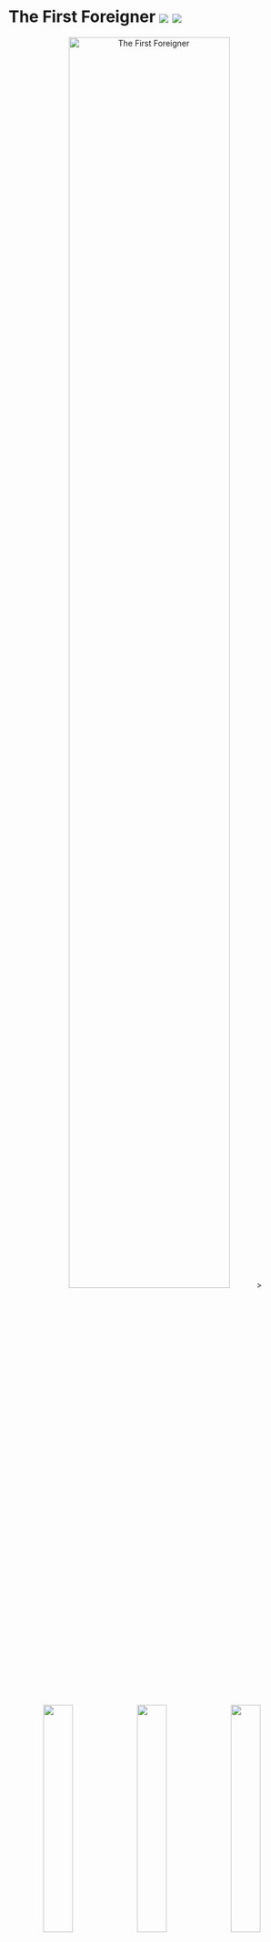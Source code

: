 # The First Foreigner <img src="https://img.shields.io/badge/Unreal%20Engine-0E1128?style=for-the-badge&logo=unrealengine&logoColor=white" align="absmiddle"/> <img src="https://img.shields.io/badge/C++-00599C?style=for-the-badge&logo=cplusplus&logoColor=white" align="absmiddle"/>
<p align="center">
  <img src="images/The First Foreigner.jpg" alt="The First Foreigner" width="75%">>
	<img src="images/The First Foreigner/features4.gif" width="32%">
	<img src="images/The First Foreigner/features5.gif" width="32%">
	<img src="images/The First Foreigner/features6.gif" width="32%">
</p>

## 🎮 게임 플레이
- **직접 플레이**
  - <img src="https://upload.wikimedia.org/wikipedia/commons/8/83/Steam_icon_logo.svg" width="15" align="absmiddle"/> [Steam](https://store.steampowered.com/app/3634090/The_First_Foreigner/)에서 게임 다운로드 후 실행
- **플레이 영상**
  - 아래 썸네일을 클릭하면 <img src="https://upload.wikimedia.org/wikipedia/commons/0/09/YouTube_full-color_icon_%282017%29.svg" width="15" align="absmiddle"/> YouTube로 이동합니다.
<div align="center">
  <a href="https://www.youtube.com/watch?v=AIy8zwr5r8M">
    <img src="https://img.youtube.com/vi/AIy8zwr5r8M/0.jpg" width="50%">
  </a>
</div>

## 📌 프로젝트 소개
- **프로젝트 개요**   
  Unreal Engine으로 제작한 3D 멀티플레이 캐주얼 게임\
  두 명의 플레이어가 번갈아 제시어를 행동이나 사물로 표현하고, 상대가 이를 추리해 맞추는 방식
- **개발 기간**   
  2024.09.10 ~ 2024.12.06 : 리슨 서버 기반 빌드 개발 완료\
  2025.05.17 ~ 2025.06.09 : Online Subsystem 기반 리팩토링 및 Steam 게시 완료
- **개발 상태**   
  Steam 게시 완료 (개발 종료)
- **개발 환경**   
  Unreal 5.2.1\
  Windows 10 (64bit)
- **멤버 구성**
	기획 및 레벨 디자인 1명\
	프로그래밍 1명

## 🎯 담당 업무
- Unreal Gameplay Framework 기반 게임 플레이 로직 구현   
- Replication·RPC 기반 클라이언트–서버 데이터 동기화 및 명령 처리   
- Animation Blueprint·AnimInstance·State Machine 기반 캐릭터 애니메이션 제어   
- Widget Blueprint 기반 동적 UI 제작 및 데이터 연동
- Online Subsystem 기반 세션 관리 및 Steam 게시

## 🛠 이슈 및 해결 과정
- **캐릭터의 시선 Rotator 처리**
	- **문제**   
	  호스트 캐릭터는 시선 Rotator에 따라 정상적으로 회전\
	  하지만 로컬 캐릭터는 시선 Rotator가 적용되지 않고 초기값으로 되돌아가는 현상이 발생   
	  <div align="center">
	    <img src="images/The First Foreigner/issues1-1.gif" width="50%">   
	  </div>
	  
	- **원인**   
	  AnimInstance::NativeUpdateAnimation()에서 캐릭터 시선의 Rotator를 직접 계산하고 Bone을 회전한 것이 문제\
	  AnimInstance 멤버 변수는 동기화 되지 않으므로 로컬에서 변경된 시선 Rotator가 다른 로컬에 전파되지 않음
		```C++
		// Before
		void UPS_AnimInstance::NativeUpdateAnimation(float DeltaSeconds)
		{
		  ︙
			// AnimInstance에서 ControlRotation을 직접 계산
			ControlRotation.Roll = -Character->GetControlRotation().Pitch + 90.0f;
			if (ControlRotation.Roll < 0)
			{
			  ControlRotation.Roll += 360.0f;
			}
			ControlRotation.Roll = FMath::Clamp(ControlRotation.Roll, 90 - MAX_ROTATION_ROLL, 90 - MIN_ROTATION_ROLL);
			ControlRotation.Yaw = Character->GetControlRotation().Yaw - 90.0f - Character->GetActorRotation().Yaw;
		  ︙
		}
		```
	
	- **해결**   
	  로컬 캐릭터의 시선 Rotator가 변경되면 RPC를 통해 서버에 전달하고, 서버가 NetMulticast로 모든 클라이언트에 전파하도록 구조를 변경   
		```C++
		// After
		void APS_Character::SetHeadRotator(FRotator NewRotator)
		{
		  // 로컬에서 서버로 RPC 요청
			SetHeadRotator_Server(NewRotator);
		}
		
		UFUNCTION(Server, Reliable)
		void SetHeadRotator_Server(FRotator NewRotator);
		
		void APS_Character::SetHeadRotator_Server_Implementation(FRotator NewRotator)
		{
		  // 서버에서 모든 클라이언트로 전파
			SetHeadRotator_Client(NewRotator);
		}
		
		UFUNCTION(NetMulticast, Reliable)
		void SetHeadRotator_Client(FRotator NewRotator);
		
		void APS_Character::SetHeadRotator_Client_Implementation(FRotator NewRotator)
		{
			PS_AnimInstance->SetControlRotation(NewRotator);
		}
		```
	
	- **결과**   
	  캐릭터의 시선 Rotator가 호스트와 모든 로컬 클라이언트에서 동일하게 동기화되어 자연스러운 시선 처리를 연출   
	  <div align="center">
	    <img src="images/The First Foreigner/features2.gif" width="50%">
	  </div>
	
- **호스트 종료 시 클라이언트 세션이 초기화되지 않는 현상 수정**
	- **문제**   
	  호스트가 세션을 종료하면, 클라이언트의 세션이 정상적으로 종료되지 않아 존재하지 않는 세션에 접근하는 문제 발생\
	  이로 인해 클라이언트는 Find Session 목록을 갱신하지 못하고, 강제로 Host Game을 실행해야만 정상적으로 출력됨   
	  <div align="center">
	    <img src="images/The First Foreigner/issues3-1.gif" width="50%">   
	  </div>
	  
	- **원인**   
	  호스트가 클라이언트보다 먼저 세션을 종료해 클라이언트에서는 이미 없는 세션을 참조하는 상태가 됨
		```C++
		// Before
		void UPS_GameInstance::OnEndSessionComplete(FName SessionName, bool bWasSuccessful)
		{
		  ︙
		    // 클라이언트 세션 종료 없이 호스트가 먼저 세션을 종료
		    SessionInterface->DestroySession(CurrentSessionName);
		  ︙
		}
		```
	 
	- **해결**   
	  호스트가 세션을 종료하기 전에 모든 클라이언트를 순회하며 RPC를 통해 세션 종료를 요청하도록 변경\
	  각 클라이언트는 GameInstance::LeaveSession()을 호출해 스스로 세션을 종료   
		```C++
		// After
		void UPS_GameInstance::OnEndSessionComplete(FName SessionName, bool bWasSuccessful)
		{
		  ︙
		    // 호스트 종료 전 모든 클라이언트에게 세션 종료 요청
		    for (FConstPlayerControllerIterator It = World->GetPlayerControllerIterator(); It; ++It)
		    {
		        APS_PlayerController* PC = Cast<APS_PlayerController>(It->Get());
		        if (PC && !PC->IsLocalController())
		        {
		            PC->Client_OnHostEndSession();
		        }
		    }
	
	 		// 호스트 세션 종료
		    SessionInterface->DestroySession(CurrentSessionName);
		  ︙
		}
		
		UFUNCTION(Client, Reliable)
		void Client_OnHostEndSession();
		
		void APS_PlayerController::Client_OnHostEndSession_Implementation()
		{
		    if (UPS_GameInstance* PS_GameInstance = Cast<UPS_GameInstance>(GetGameInstance()))
		    {
		        // 클라이언트 세션 종료
		        PS_GameInstance->LeaveSession();
		    }
		}
		```
	 
	- **결과**   
	  모든 클라이언트의 세션이 항상 정상적으로 종료되어 Find Session 목록이 정상적으로 출력됨   
	  <div align="center">
	    <img src="images/The First Foreigner/issues3-2.gif" width="50%">   
	  </div>

- **유저의 Steam 닉네임이 비정상적으로 출력되는 현상 수정**
	- **문제**   
	  Find Session 결과에서 유저의 Steam 닉네임이 깨져 정상적인 구분이 불가능   
	  <div align="center">
	    <img src="images/The First Foreigner/issues3-1.png" width="50%">   
	  </div>
	  
	- **원인**   
	  Steam 닉네임은 한글 등 비-ASCII 문자를 포함할 수 있음\
	  Unreal Engine은 닉네임을 UTF-16 기반 FString으로 받아오지만, Online Subsystem의 메타데이터 전송 구간은 ASCII를 전제로 직렬화\
	  이 과정에서 UTF-16 → ASCII으로의 변환 손실이 발생하여 닉네임이 깨짐
		```C++
		// Before
		void UPS_GameInstance::CreateSession(bool bMakePrivate, const FString& InPassword)
		{
		  ︙
			// 호스트의 닉네임을 FString으로 받아옴
			HostNick = Identity->GetPlayerNickname(*UserId);
		
			// FString을 변환 없이 그대로 SessionSettings에 저장
			SessionSettings->Set(FName("HostName"), HostNick, EOnlineDataAdvertisementType::ViaOnlineServiceAndPing);
		  ︙
		}
		```
	- **해결**   
	  세션 생성시 호스트의 Steam 닉네임을 UTF-8 → Base64 인코딩해 전송\
	  클라이언트는 Base64 → UTF-8 → FString 디코딩 과정을 거쳐 깨지지 않은 문자열을 복원
		```C++
		// After
		void UPS_GameInstance::CreateSession(bool bMakePrivate, const FString& InPassword)
		{
		  ︙
			// FString을 UTF-8로 변환
			FTCHARToUTF8 Utf8Host(*HostNick);
			
			// UTF-8을 Base64로 변환
			FString EncHost = FBase64::Encode(reinterpret_cast<const uint8*>(Utf8Host.Get()), (uint32)Utf8Host.Length());
			
			// SessionSettings에 저장
			SessionSettings->Set(FName("HostNameB64"), EncHost, EOnlineDataAdvertisementType::ViaOnlineService);
		  ︙
		}
		
		void UPS_GameInstance::OnFindSessionsComplete(bool bWasSuccessful)
		{
		  ︙
			// SessionSettings에서 문자열을 꺼냄
			FString EncHost;
			Settings.Get(FName("HostNameB64"), EncHost);
		
			// Base64를 UTF-8로 변환
			TArray<uint8> HostBytes;
			if (FBase64::Decode(EncHost, HostBytes))
				HostBytes.Add(0);
		
			// UTF-8을 FString으로 변환
			FString DecodedHost = UTF8_TO_TCHAR(reinterpret_cast<const char*>(HostBytes.GetData()));
		  ︙
		}
		```
	- **결과**   
	  ASCII 외 문자를 포함한 Steam 닉네임도 깨지지 않고 정상적으로 출력   
	  <div align="center">
	    <img src="images/The First Foreigner/issues3-2.png" width="50%">   
	  </div>

## 프로젝트 코드 구조도
```plaintext
Source/
├── Project_S/
│   ├── Project_S.h
│   ├── Project_S.cpp                       # 커스텀 로그 카테고리 선언
│   ├── PS_AnimInstance.h
│   ├── PS_AnimInstance.cpp                 # 폰의 상태에 대해 폰의 Transform 및 애님 블루프린트를 제어
│   ├── PS_BaseGrabUp.h
│   ├── PS_BaseGrabUp.cpp                   # 월드에 배치할 수 있는 액터로, 폰이 Grab하면 폰의 시선 방향에 액터가 고정됨
│   ├── PS_BasePickup.h
│   ├── PS_BasePickup.cpp                   # (미사용) 월드에 배치할 수 있는 액터로, 폰이 overlap하면 폰의 손에 무기로 장착됨
│   ├── PS_Character.h
│   ├── PS_Character.cpp                    # 유저가 직접 조종하는 폰으로, 키 바인딩과 같이 유저의 특정 행동에 대해 폰을 제어
│   ├── PS_Enemy.h
│   ├── PS_Enemy.cpp                        # (미사용) AI에 의해 월드를 돌아다니는 폰으로, 유저를 발견하면 추적함
│   ├── PS_GameInstance.h
│   ├── PS_GameInstance.cpp                 # Steamworks API를 이용해 게임 호스트, 게임 참가를 구현
│   ├── PS_GameMode.h
│   ├── PS_GameMode.cpp                     # 게임의 규칙을 선언하고 게임의 흐름을 제어
│   ├── PS_GameState.h
│   ├── PS_GameState.cpp                    # 게임의 현재 상태를 저장하고 서버와 클라이언트 간에 상태를 동기화
│   ├── PS_Grabable.h                       # PS_BaseGrabUp 클래스의 인터페이스
│   ├── PS_HUD.h
│   ├── PS_HUD.cpp                          # UI와 GameState 간의 상태를 동기화하고 PlayerController의 행동에 대해 UI를 제어
│   ├── PS_Interactable.h                   # (미사용) BP_Interactable 클래스의 인터페이스
│   ├── PS_MainMenuPawn.h
│   ├── PS_MainMenuPawn.cpp                 # 메인 메뉴에 사용하는 폰
│   ├── PS_PlayerController.h
│   ├── PS_PlayerController.cpp             # 유저의 입력을 처리하고 UI와 Session을 관리
│   ├── PS_PlayerState.h
│   ├── PS_PlayerState.cpp                  # 클라이언트의 상태(SelectedWord)를 저장하고 서버와 클라이언트 간에 상태를 동기화
│   ├── PS_TimeUtility.h
│   ├── PS_TimeUtility.cpp                  # 블루프린트의 커스텀 노드를 선언 및 정의
└── └── PS_Words.h                          # DataTable의 Row를 커스텀으로 정의하기 위한 구조체
Content/
├── Blueprints/
│   ├── Grabup/
│   │   ├── BP_Grabup.uasset            # PS_BaseGrabUp을 상속 받는 Base 애셋
│   │   ├── BP_Grabup_*.uasset          # BP_Grabup을 상속 받아 구현한 애셋들
│   ├── Pickup/
│   │   ├── BP_Pickup_Weapon.uasset     # (미사용) PS_BasePickup을 상속 받는 Base 애셋
│   │   ├── BP_Pickup_*.uasset          # (미사용) BP_Pickup_Weapon을 상속 받아 구현한 애셋들
│   ├── UI/
│   │   ├── MainMenu/
│   │   │   ├── WB_MainMenu_*.uasset    # 메인 메뉴에서 사용하는 UI들
│   │   ├── Session/
│   │   │   ├── WB_Session_*.uasset     # 세션 메뉴에서 사용하는 UI들
│   ├── WB_*_HUD.uasset                 # 게임 내에서 사용하는 UI들
├── Inputs/
│   ├── IA_*.uasset                     # 각 Action에 대한 값과 트리거를 설정
└── └── IMC_Default.uasset              # InputAction과 키를 매핑
```

## 프로젝트를 마치며...
  현재 서비스 되고 있는 게임의 절반 이상이 네트워크 기반의 멀티플레이 게임이라고 생각한다. 따라서 네트워크 기반의 게임 개발 역량이 필요한 것은 명백했다. 지금까지 이러한 게임의 개발을 경험해 본 적은 없었지만, 조금 욕심을 내어 이러한 프로젝트에 도전해보고 싶었다.   
  
  처음은 무난하게 시작했다고 생각했다. 하지만 서적이나 구글링을 통해서도 쉽게 알아내지 못하는 내용들이 계속 튀어나왔고, 기획마저 엎어지니 내가 이 프로젝트를 시간 안에 개발 완료할 수 있을지 두려웠다. 괜히 무리해서 생소한 분야로의 프로그래밍을 추진했나 싶기도 했다. 그래도 팀원을 생각하며 꾸역꾸역 개발을 이어나갔고, 결과적으로 만족스럽지는 않지만 나름 게임이라고 부를 만한 결과물이 나왔다.  
 
  어디가서 자랑스럽게 내보일 결과물은 아닐지라도 나름 의미 깊은 프로젝트이지 않았나 싶다. 처음 목표로 했던 네트워크 기반의 게임 개발을 충분히 경험했고, 게임 개발 이외의 영역에서 많은 것들을 경험할 수 있었다. 팀 프로젝트에서의 팀원과의 협력이나 갈등 해결, 프로젝트 관리 측면에서의 계획 수립, 목표 달성 등.. 처음 이 프로젝트를 시작해야겠다고 마음 먹은 나 자신이 너무 순진해 보일 정도로 지금의 나는 게임 개발자로서 한 걸음 더 성장한 것 같다.
